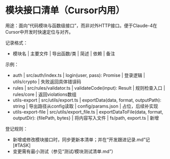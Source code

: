 # 模块接口清单（Cursor内用）

用途：面向“代码模块与函数级接口”，而非对外HTTP接口。便于Claude-4在Cursor中开发时快速定位与对齐。

记录格式：
- 模块名 | 主要文件 | 导出函数/类 | 简述 | 依赖 | 备注

示例：
- auth | src/auth/index.ts | login(user, pass): Promise<Token> | 登录逻辑 | utils/crypto | 失败返回具体错误码
- rules | src/rules/validator.ts | validateCode(input): Result | 规则检查入口 | rules/core | 返回violations数组
- utils-export | src/utils/export.ts | exportData(data, format, outputPath): string | 导出路径从config读取 | config/params.json | 占位，后续补实现
- utils-export-file | src/utils/export_file.ts | exportDataToFile(data, format, outputDir): {filePath, bytes} | 将内容写入文件 | fs/path, export.ts | 新增

登记规则：
- 新增或修改模块接口时，同步更新本清单；并在“开发跟进记录.md”记[#TASK]
- 变更需有最小测试（参见“测试/模块测试清单.md”）

